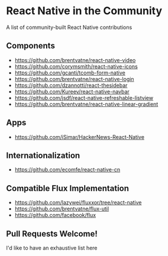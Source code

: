 # React Native in the Community
A list of community-built React Native contributions

## Components

- https://github.com/brentvatne/react-native-video
- https://github.com/corymsmith/react-native-icons
- https://github.com/gcanti/tcomb-form-native
- https://github.com/brentvatne/react-native-login
- https://github.com/dzannotti/react-thesidebar
- https://github.com/Kureev/react-native-navbar
- https://github.com/jsdf/react-native-refreshable-listview
- https://github.com/brentvatne/react-native-linear-gradient

## Apps

- https://github.com/iSimar/HackerNews-React-Native

## Internationalization

- https://github.com/ecomfe/react-native-cn

## Compatible Flux Implementation

- https://github.com/lazywei/fluxxor/tree/react-native
- https://github.com/brentvatne/flux-util
- https://github.com/facebook/flux

## Pull Requests Welcome!

I'd like to have an exhaustive list here
